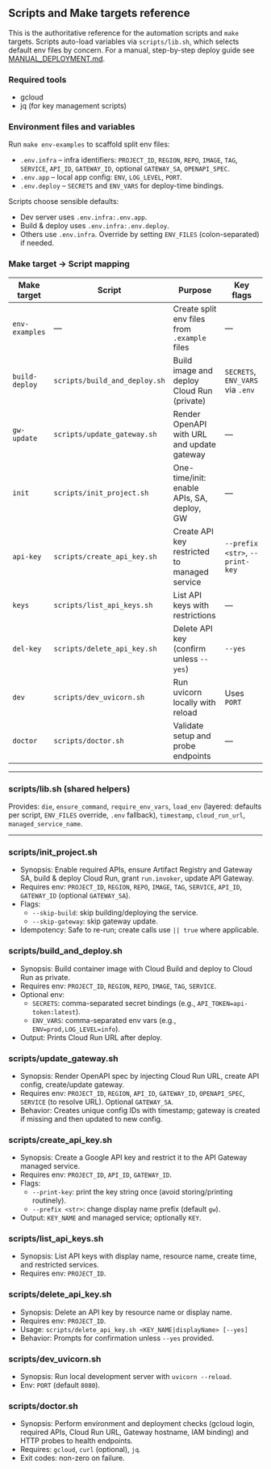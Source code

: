 ## Scripts and Make targets reference

This is the authoritative reference for the automation scripts and `make` targets. Scripts auto-load variables via `scripts/lib.sh`, which selects default env files by concern. For a manual, step-by-step deploy guide see [MANUAL_DEPLOYMENT.md](../MANUAL_DEPLOYMENT.md).

### Required tools

- gcloud
- jq (for key management scripts)

### Environment files and variables

Run `make env-examples` to scaffold split env files:
- `.env.infra` – infra identifiers: `PROJECT_ID`, `REGION`, `REPO`, `IMAGE`, `TAG`, `SERVICE`, `API_ID`, `GATEWAY_ID`, optional `GATEWAY_SA`, `OPENAPI_SPEC`.
- `.env.app` – local app config: `ENV`, `LOG_LEVEL`, `PORT`.
- `.env.deploy` – `SECRETS` and `ENV_VARS` for deploy-time bindings.

Scripts choose sensible defaults:
- Dev server uses `.env.infra:.env.app`.
- Build & deploy uses `.env.infra:.env.deploy`.
- Others use `.env.infra`.
Override by setting `ENV_FILES` (colon-separated) if needed.

### Make target → Script mapping

| Make target     | Script                         | Purpose                                      | Key flags                                    |
|-----------------|--------------------------------|----------------------------------------------|----------------------------------------------|
| `env-examples`  | —                              | Create split env files from `.example` files | —                                            |
| `build-deploy`  | `scripts/build_and_deploy.sh`  | Build image and deploy Cloud Run (private)   | `SECRETS`, `ENV_VARS` via `.env`              |
| `gw-update`     | `scripts/update_gateway.sh`    | Render OpenAPI with URL and update gateway   | —                                            |
| `init`          | `scripts/init_project.sh`      | One-time/init: enable APIs, SA, deploy, GW   | —                                            |
| `api-key`       | `scripts/create_api_key.sh`    | Create API key restricted to managed service | `--prefix <str>`, `--print-key`              |
| `keys`          | `scripts/list_api_keys.sh`     | List API keys with restrictions              | —                                            |
| `del-key`       | `scripts/delete_api_key.sh`    | Delete API key (confirm unless `--yes`)      | `--yes`                                      |
| `dev`           | `scripts/dev_uvicorn.sh`       | Run uvicorn locally with reload              | Uses `PORT`                                  |
| `doctor`        | `scripts/doctor.sh`            | Validate setup and probe endpoints           | —                                            |

---

### scripts/lib.sh (shared helpers)

Provides: `die`, `ensure_command`, `require_env_vars`, `load_env` (layered: defaults per script, `ENV_FILES` override, `.env` fallback), `timestamp`, `cloud_run_url`, `managed_service_name`.

---

### scripts/init_project.sh

- Synopsis: Enable required APIs, ensure Artifact Registry and Gateway SA, build & deploy Cloud Run, grant `run.invoker`, update API Gateway.
- Requires env: `PROJECT_ID`, `REGION`, `REPO`, `IMAGE`, `TAG`, `SERVICE`, `API_ID`, `GATEWAY_ID` (optional `GATEWAY_SA`).
- Flags:
  - `--skip-build`: skip building/deploying the service.
  - `--skip-gateway`: skip gateway update.
- Idempotency: Safe to re-run; create calls use `|| true` where applicable.

### scripts/build_and_deploy.sh

- Synopsis: Build container image with Cloud Build and deploy to Cloud Run as private.
- Requires env: `PROJECT_ID`, `REGION`, `REPO`, `IMAGE`, `TAG`, `SERVICE`.
- Optional env:
  - `SECRETS`: comma-separated secret bindings (e.g., `API_TOKEN=api-token:latest`).
  - `ENV_VARS`: comma-separated env vars (e.g., `ENV=prod,LOG_LEVEL=info`).
- Output: Prints Cloud Run URL after deploy.

### scripts/update_gateway.sh

- Synopsis: Render OpenAPI spec by injecting Cloud Run URL, create API config, create/update gateway.
- Requires env: `PROJECT_ID`, `REGION`, `API_ID`, `GATEWAY_ID`, `OPENAPI_SPEC`, `SERVICE` (to resolve URL). Optional `GATEWAY_SA`.
- Behavior: Creates unique config IDs with timestamp; gateway is created if missing and then updated to new config.

### scripts/create_api_key.sh

- Synopsis: Create a Google API key and restrict it to the API Gateway managed service.
- Requires env: `PROJECT_ID`, `API_ID`, `GATEWAY_ID`.
- Flags:
  - `--print-key`: print the key string once (avoid storing/printing routinely).
  - `--prefix <str>`: change display name prefix (default `gw`).
- Output: `KEY_NAME` and managed service; optionally `KEY`.



### scripts/list_api_keys.sh

- Synopsis: List API keys with display name, resource name, create time, and restricted services.
- Requires env: `PROJECT_ID`.

### scripts/delete_api_key.sh

- Synopsis: Delete an API key by resource name or display name.
- Requires env: `PROJECT_ID`.
- Usage: `scripts/delete_api_key.sh <KEY_NAME|displayName> [--yes]`
- Behavior: Prompts for confirmation unless `--yes` provided.

### scripts/dev_uvicorn.sh

- Synopsis: Run local development server with `uvicorn --reload`.
- Env: `PORT` (default `8080`).

### scripts/doctor.sh

- Synopsis: Perform environment and deployment checks (gcloud login, required APIs, Cloud Run URL, Gateway hostname, IAM binding) and HTTP probes to health endpoints.
- Requires: `gcloud`, `curl` (optional), `jq`.
- Exit codes: non-zero on failure.


